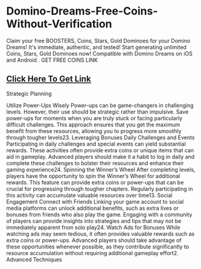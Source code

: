 # Domino-Dreams-Free-Coins-Without-Verification
Claim your free BOOSTERS, Coins, Stars, Gold Dominoes for your Domino Dreams! It's immediate, authentic, and tested! Start generating unlimited Coins, Stars, Gold Dominoes now! Compatible with Domino Dreams on iOS and Android . GET FREE COINS LINK

<h2><a href="https://groups.google.com/g/cpa-promote/c/dTD7dSbTI60"><strong>Click Here To Get Link</strong></a></h2>

Strategic Planning

Utilize Power-Ups Wisely
Power-ups can be game-changers in challenging levels. However, their use should be strategic rather than impulsive. Save power-ups for moments when you are truly stuck or facing particularly difficult challenges. This approach ensures that you get the maximum benefit from these resources, allowing you to progress more smoothly through tougher levels23.
Leveraging Bonuses
Daily Challenges and Events
Participating in daily challenges and special events can yield substantial rewards. These activities often provide extra coins or unique items that can aid in gameplay. Advanced players should make it a habit to log in daily and complete these challenges to bolster their resources and enhance their gaming experience24.
Spinning the Winner’s Wheel
After completing levels, players have the opportunity to spin the Winner’s Wheel for additional rewards. This feature can provide extra coins or power-ups that can be crucial for progressing through tougher chapters. Regularly participating in this activity can accumulate valuable resources over time13.
Social Engagement
Connect with Friends
Linking your game account to social media platforms can unlock additional benefits, such as extra lives or bonuses from friends who also play the game. Engaging with a community of players can provide insights into strategies and tips that may not be immediately apparent from solo play24.
Watch Ads for Bonuses
While watching ads may seem tedious, it often provides valuable rewards such as extra coins or power-ups. Advanced players should take advantage of these opportunities whenever possible, as they contribute significantly to resource accumulation without requiring additional gameplay effort2.
Advanced Techniques

